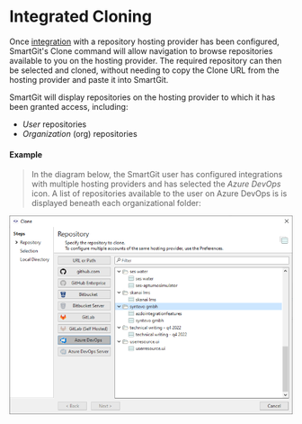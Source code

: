 # Integrated Cloning

Once [integration](index.md) with a repository hosting provider has been configured, SmartGit's Clone command will allow navigation to browse repositories available to you on the hosting provider.
The required repository can then be selected and cloned, without needing to copy the Clone URL from the hosting provider and paste it into SmartGit.

SmartGit will display repositories on the hosting provider to which it has been granted access, including:
- *User* repositories
- *Organization* (org) repositories

#### Example
> In the diagram below, the SmartGit user has configured integrations with multiple hosting providers and has selected the *Azure DevOps* icon.
> A list of repositories available to the user on Azure DevOps is is displayed beneath each organizational folder:

![Cloning a Repository using a connected Hosting Provider](../images/Integrations-Cloning.png)
